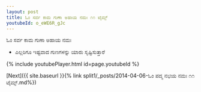 ```yaml
---
layout: post
title: ಓಂ ಸರ್ವ ಕಾಮ ಗುಣಾ ಅಹಾಯ ನಮಃ ೧೧ ಟೈಮ್ಸ್
youtubeId: o_eWE6R_gJc
---
```

 
 
 ಓಂ ಸರ್ವ ಕಾಮ ಗುಣಾ ಅಹಾಯ ನಮಃ  
 
 -  ಎಲ್ಲರಿಗೂ ಇಷ್ಟವಾದ ಗುಣಗಳನ್ನು ಯಾರು ಸೃಷ್ಟಿಸುತ್ತಾರೆ 
 
  
 
  
 
 
 
 
 
 


{% include youtubePlayer.html id=page.youtubeId %}
 
[Next]({{ site.baseurl }}{% link  split1/_posts/2014-04-06-ಓಂ ಪದ್ಮ ನಭಯ ನಮಃ ೧೧ ಟೈಮ್ಸ್.md%})
 
